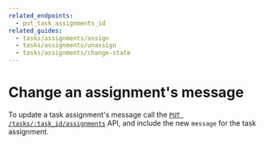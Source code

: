 ```yaml
---
related_endpoints:
  - put_task_assignments_id
related_guides: 
  - tasks/assignments/assign
  - tasks/assignments/unassign
  - tasks/assignments/change-state
---
```


# Change an assignment's message

To update a task assignment's message call the
[`PUT /tasks/:task_id/assignments`](e://put_task_assignments_id) API, and
include the new `message` for the task assignment.

<Samples id='put_task_assignments_id' variant='message' />
